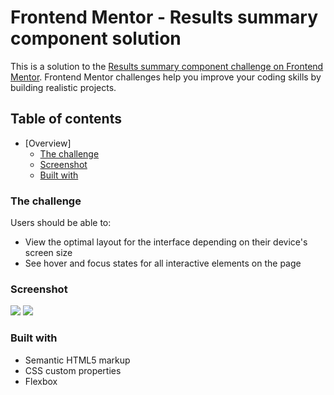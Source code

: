# Frontend Mentor - Results summary component solution

This is a solution to the [Results summary component challenge on Frontend Mentor](https://www.frontendmentor.io/challenges/results-summary-component-CE_K6s0maV). Frontend Mentor challenges help you improve your coding skills by building realistic projects. 

## Table of contents

- [Overview]
  - [The challenge](#the-challenge)
  - [Screenshot](#screenshot)
  - [Built with](#built-with)

### The challenge

Users should be able to:

- View the optimal layout for the interface depending on their device's screen size
- See hover and focus states for all interactive elements on the page

### Screenshot

<img src="https://github.com/Dvid-code/Frontend-Mentor-Results-Summary/blob/main/screenshots/desktop.png">
<img src="https://github.com/Dvid-code/Frontend-Mentor-Results-Summary/blob/main/screenshots/mobile.png">

### Built with

- Semantic HTML5 markup
- CSS custom properties
- Flexbox
